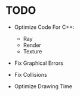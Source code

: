 # TODO

* Optimize Code For C++:
  * Ray
  * Render
  * Texture

* Fix Graphical Errors

* Fix Collisions

* Optimize Drawing Time
